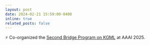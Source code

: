```yaml
---
layout: post
date: 2024-02-21 15:59:00-0400
inline: true
related_posts: false
---
```


:zap: Co-organized the [Second Bridge Program on KGML](https://sites.google.com/vt.edu/kgml-bridge-aaai-25/) at AAAI 2025.